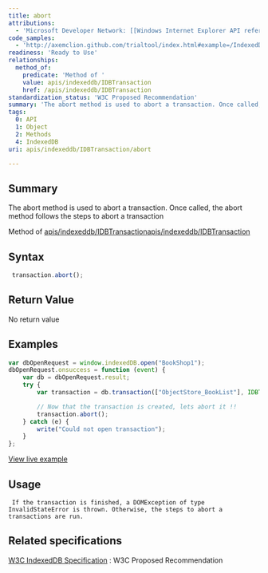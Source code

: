 ```yaml
---
title: abort
attributions:
  - 'Microsoft Developer Network: [[Windows Internet Explorer API reference](http://msdn.microsoft.com/en-us/library/ie/hh828809%28v=vs.85%29.aspx) Article]'
code_samples:
  - 'http://axemclion.github.com/trialtool/index.html#example=/IndexedDB/trialtool/moz_indexedDB.html&selected=Abort%20Transaction&'
readiness: 'Ready to Use'
relationships:
  method_of:
    predicate: 'Method of '
    value: apis/indexeddb/IDBTransaction
    href: /apis/indexeddb/IDBTransaction
standardization_status: 'W3C Proposed Recommendation'
summary: 'The abort method is used to abort a transaction. Once called, the abort method follows the steps to abort a transaction'
tags:
  0: API
  1: Object
  2: Methods
  4: IndexedDB
uri: apis/indexeddb/IDBTransaction/abort

---
```

## Summary

The abort method is used to abort a transaction. Once called, the abort method follows the steps to abort a transaction

Method of [apis/indexeddb/IDBTransaction](/apis/indexeddb/IDBTransaction)[apis/indexeddb/IDBTransaction](/apis/indexeddb/IDBTransaction)

## Syntax

``` js
 transaction.abort();
```

## Return Value

No return value

## Examples

``` js
var dbOpenRequest = window.indexedDB.open("BookShop1");
dbOpenRequest.onsuccess = function (event) {
    var db = dbOpenRequest.result;
    try {
        var transaction = db.transaction(["ObjectStore_BookList"], IDBTransaction.READ_WRITE);

        // Now that the transaction is created, lets abort it !!
        transaction.abort();
    } catch (e) {
        write("Could not open transaction");
    }
};
```

[View live example](http://axemclion.github.com/trialtool/index.html#example=/IndexedDB/trialtool/moz_indexedDB.html&selected=Abort%20Transaction&)

## Usage

     If the transaction is finished, a DOMException of type InvalidStateError is thrown. Otherwise, the steps to abort a transactions are run.

## Related specifications

[W3C IndexedDB Specification](http://www.w3.org/TR/IndexedDB/)
:   W3C Proposed Recommendation
